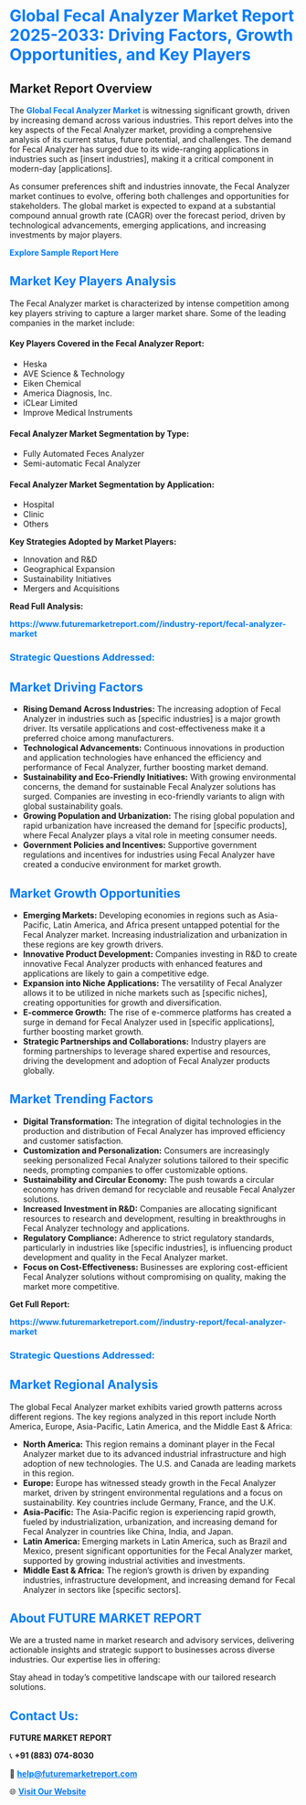 <h1 style="color: #007BFF;">Global Fecal Analyzer Market Report 2025-2033: Driving Factors, Growth Opportunities, and Key Players</h1>

<section id="overview">
<h2>Market Report Overview</h2>
<p>The <a href="https://www.futuremarketreport.com//industry-report/fecal-analyzer-market" style="color: #007BFF; text-decoration: none;"><strong>Global Fecal Analyzer Market</strong></a> is witnessing significant growth, driven by increasing demand across various industries. This report delves into the key aspects of the Fecal Analyzer market, providing a comprehensive analysis of its current status, future potential, and challenges. The demand for Fecal Analyzer has surged due to its wide-ranging applications in industries such as [insert industries], making it a critical component in modern-day [applications].</p>
<p>As consumer preferences shift and industries innovate, the Fecal Analyzer market continues to evolve, offering both challenges and opportunities for stakeholders. The global market is expected to expand at a substantial compound annual growth rate (CAGR) over the forecast period, driven by technological advancements, emerging applications, and increasing investments by major players.</p>
</section>

<section id="overview">
<p><a href="https://www.futuremarketreport.com//request-sample/reportId=78821" style="color: #007BFF; text-decoration: none;"><strong>Explore Sample Report Here</strong></a></p>
</section>

<section id="key-players">
<h2 style="color: #007BFF;">Market Key Players Analysis</h2>
<p>The Fecal Analyzer market is characterized by intense competition among key players striving to capture a larger market share. Some of the leading companies in the market include:</p>
<h4>Key Players Covered in the Fecal Analyzer Report:</h4>
<ul><li>Heska</li><li>AVE Science &amp; Technology</li><li>Eiken Chemical</li><li>America Diagnosis, Inc.</li><li>iCLear Limited</li><li>Improve Medical Instruments</li></ul>
<h4>Fecal Analyzer Market Segmentation by Type:</h4>
<ul><li>Fully Automated Feces Analyzer</li><li>Semi-automatic Fecal Analyzer</li></ul>

<h4>Fecal Analyzer Market Segmentation by Application:</h4>
<ul><li>Hospital</li><li>Clinic</li><li>Others</li></ul>
<p><strong>Key Strategies Adopted by Market Players:</strong></p>
<ul>
<li>Innovation and R&D</li>
<li>Geographical Expansion</li>
<li>Sustainability Initiatives</li>
<li>Mergers and Acquisitions</li>
</ul>
</section>

<section>
<p><strong>Read Full Analysis: </strong></p><a href="https://www.futuremarketreport.com//industry-report/fecal-analyzer-market" style="color: #007BFF; text-decoration: none;"><strong>https://www.futuremarketreport.com//industry-report/fecal-analyzer-market</strong></a>
<h3 style="color: #007BFF;">Strategic Questions Addressed:</h3>
</section>

<section id="driving-factors">
<h2 style="color: #007BFF;">Market Driving Factors</h2>
<ul>
<li><strong>Rising Demand Across Industries:</strong> The increasing adoption of Fecal Analyzer in industries such as [specific industries] is a major growth driver. Its versatile applications and cost-effectiveness make it a preferred choice among manufacturers.</li>
<li><strong>Technological Advancements:</strong> Continuous innovations in production and application technologies have enhanced the efficiency and performance of Fecal Analyzer, further boosting market demand.</li>
<li><strong>Sustainability and Eco-Friendly Initiatives:</strong> With growing environmental concerns, the demand for sustainable Fecal Analyzer solutions has surged. Companies are investing in eco-friendly variants to align with global sustainability goals.</li>
<li><strong>Growing Population and Urbanization:</strong> The rising global population and rapid urbanization have increased the demand for [specific products], where Fecal Analyzer plays a vital role in meeting consumer needs.</li>
<li><strong>Government Policies and Incentives:</strong> Supportive government regulations and incentives for industries using Fecal Analyzer have created a conducive environment for market growth.</li>
</ul>
</section>

<section id="growth-opportunities">
<h2 style="color: #007BFF;">Market Growth Opportunities</h2>
<ul>
<li><strong>Emerging Markets:</strong> Developing economies in regions such as Asia-Pacific, Latin America, and Africa present untapped potential for the Fecal Analyzer market. Increasing industrialization and urbanization in these regions are key growth drivers.</li>
<li><strong>Innovative Product Development:</strong> Companies investing in R&D to create innovative Fecal Analyzer products with enhanced features and applications are likely to gain a competitive edge.</li>
<li><strong>Expansion into Niche Applications:</strong> The versatility of Fecal Analyzer allows it to be utilized in niche markets such as [specific niches], creating opportunities for growth and diversification.</li>
<li><strong>E-commerce Growth:</strong> The rise of e-commerce platforms has created a surge in demand for Fecal Analyzer used in [specific applications], further boosting market growth.</li>
<li><strong>Strategic Partnerships and Collaborations:</strong> Industry players are forming partnerships to leverage shared expertise and resources, driving the development and adoption of Fecal Analyzer products globally.</li>
</ul>
</section>

<section id="trending-factors">
<h2 style="color: #007BFF;">Market Trending Factors</h2>
<ul>
<li><strong>Digital Transformation:</strong> The integration of digital technologies in the production and distribution of Fecal Analyzer has improved efficiency and customer satisfaction.</li>
<li><strong>Customization and Personalization:</strong> Consumers are increasingly seeking personalized Fecal Analyzer solutions tailored to their specific needs, prompting companies to offer customizable options.</li>
<li><strong>Sustainability and Circular Economy:</strong> The push towards a circular economy has driven demand for recyclable and reusable Fecal Analyzer solutions.</li>
<li><strong>Increased Investment in R&D:</strong> Companies are allocating significant resources to research and development, resulting in breakthroughs in Fecal Analyzer technology and applications.</li>
<li><strong>Regulatory Compliance:</strong> Adherence to strict regulatory standards, particularly in industries like [specific industries], is influencing product development and quality in the Fecal Analyzer market.</li>
<li><strong>Focus on Cost-Effectiveness:</strong> Businesses are exploring cost-efficient Fecal Analyzer solutions without compromising on quality, making the market more competitive.</li>
</ul>
</section>

<section>
<p><strong>Get Full Report: </strong></p><a href="https://www.futuremarketreport.com//industry-report/fecal-analyzer-market" style="color: #007BFF; text-decoration: none;"><strong>https://www.futuremarketreport.com//industry-report/fecal-analyzer-market</strong></a>
<h3 style="color: #007BFF;">Strategic Questions Addressed:</h3>
</section>


<section id="regional-analysis">
<h2 style="color: #007BFF;">Market Regional Analysis</h2>
<p>The global Fecal Analyzer market exhibits varied growth patterns across different regions. The key regions analyzed in this report include North America, Europe, Asia-Pacific, Latin America, and the Middle East & Africa:</p>
<ul>
<li><strong>North America:</strong> This region remains a dominant player in the Fecal Analyzer market due to its advanced industrial infrastructure and high adoption of new technologies. The U.S. and Canada are leading markets in this region.</li>
<li><strong>Europe:</strong> Europe has witnessed steady growth in the Fecal Analyzer market, driven by stringent environmental regulations and a focus on sustainability. Key countries include Germany, France, and the U.K.</li>
<li><strong>Asia-Pacific:</strong> The Asia-Pacific region is experiencing rapid growth, fueled by industrialization, urbanization, and increasing demand for Fecal Analyzer in countries like China, India, and Japan.</li>
<li><strong>Latin America:</strong> Emerging markets in Latin America, such as Brazil and Mexico, present significant opportunities for the Fecal Analyzer market, supported by growing industrial activities and investments.</li>
<li><strong>Middle East & Africa:</strong> The region’s growth is driven by expanding industries, infrastructure development, and increasing demand for Fecal Analyzer in sectors like [specific sectors].</li>
</ul>
</section>

<footer>
<h2 style="color: #007BFF;">About FUTURE MARKET REPORT</h2>
<p>We are a trusted name in market research and advisory services, delivering actionable insights and strategic support to businesses across diverse industries. Our expertise lies in offering:</p>

<p>Stay ahead in today’s competitive landscape with our tailored research solutions.</p>

<h2 style="color: #007BFF;">Contact Us:</h2>
<p><strong>FUTURE MARKET REPORT</strong></p>
<p>📞 <strong>+91 (883) 074-8030</strong></p>
<p>📧 <strong><a href="mailto:help@futuremarketreport.com" style="color: #007BFF;">help@futuremarketreport.com</a></strong></p>
<p>🌐 <strong><a href="https://www.futuremarketreport.com/" style="color: #007BFF;">Visit Our Website</a></strong></p>
</footer>
